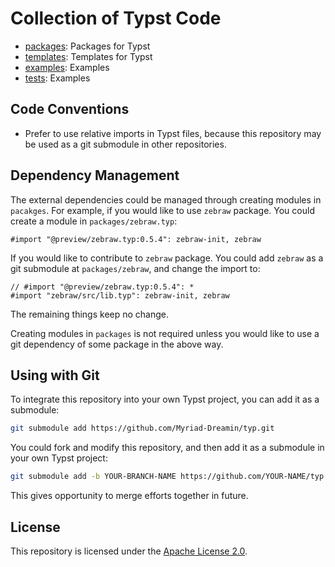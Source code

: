 # Collection of Typst Code

- [packages](./packages): Packages for Typst
- [templates](./templates): Templates for Typst
- [examples](./examples): Examples
- [tests](./tests): Examples

## Code Conventions

- Prefer to use relative imports in Typst files, because this repository may be used as a git submodule in other repositories.

## Dependency Management

The external dependencies could be managed through creating modules in `pacakges`. For example, if you would like to use `zebraw` package. You could create a module in `packages/zebraw.typ`:

```typ
#import "@preview/zebraw.typ:0.5.4": zebraw-init, zebraw
```

If you would like to contribute to `zebraw` package. You could add `zebraw` as a git submodule at `packages/zebraw`, and change the import to:

```typ
// #import "@preview/zebraw.typ:0.5.4": *
#import "zebraw/src/lib.typ": zebraw-init, zebraw
```

The remaining things keep no change.

Creating modules in `packages` is not required unless you would like to use a git dependency of some package in the above way.

## Using with Git

To integrate this repository into your own Typst project, you can add it as a submodule:

```bash
git submodule add https://github.com/Myriad-Dreamin/typ.git
```

You could fork and modify this repository, and then add it as a submodule in your own Typst project:

```bash
git submodule add -b YOUR-BRANCH-NAME https://github.com/YOUR-NAME/typ.git 
```

This gives opportunity to merge efforts together in future.

## License

This repository is licensed under the [Apache License 2.0](./LICENSE).
